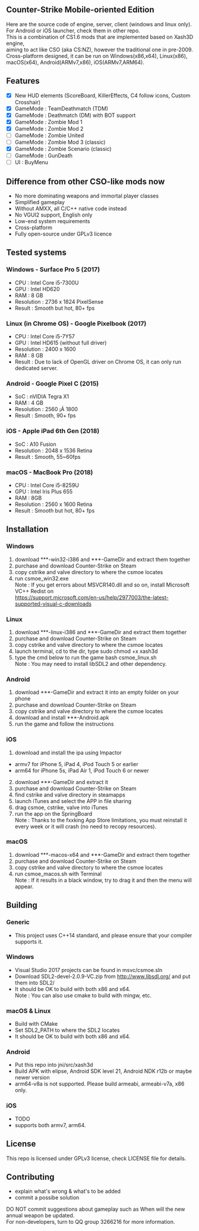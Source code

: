 ## Counter-Strike Mobile-oriented Edition
Here are the source code of engine, server, client (windows and linux only). \
For Android or iOS launcher, check them in other repo. \
This is a combination of CS1.6 mods that are implemented based on Xash3D engine, \
aiming to act like CSO (aka CS:NZ), however the traditional one in pre-2009. \
Cross-platform designed, it can be run on Windows(x86,x64), Linux(x86), macOS(x64), Android(ARMv7,x86), iOS(ARMv7,ARM64).

## Features
* [x] New HUD elements (ScoreBoard, KillerEffects, C4 follow icons, Custom Crosshair)
* [x] GameMode : TeamDeathmatch (TDM)
* [x] GameMode : Deathmatch (DM) with BOT support
* [x] GameMode : Zombie Mod 1
* [x] GameMode : Zombie Mod 2
* [ ] GameMode : Zombie United
* [ ] GameMode : Zombie Mod 3 (classic)
* [x] GameMode : Zombie Scenario (classic)
* [ ] GameMode : GunDeath
* [ ] UI : BuyMenu

## Difference from other CSO-like mods now
* No more dominating weapons and immortal player classes
* Simplified gameplay
* Without AMXX, all C/C++ native code instead
* No VGUI2 support, English only
* Low-end system requirements
* Cross-platform
* Fully open-source under GPLv3 licence

## Tested systems
### Windows - Surface Pro 5 (2017)
* CPU : Intel Core i5-7300U
* GPU : Intel HD620
* RAM : 8 GB
* Resolution : 2736 x 1824 PixelSense
* Result : Smooth but hot, 80+ fps
### Linux (in Chrome OS) - Google Pixelbook (2017)
* CPU : Intel Core i5-7Y57
* GPU : Intel HD615 (without full driver)
* Resolution : 2400 x 1600
* RAM : 8 GB
* Result : Due to lack of OpenGL driver on Chrome OS, it can only run dedicated server.
### Android - Google Pixel C (2015)
* SoC : nVIDIA Tegra X1
* RAM : 4 GB
* Resolution : 2560 ¡Á 1800
* Result : Smooth, 90+ fps
### iOS - Apple iPad 6th Gen (2018)
* SoC : A10 Fusion
* Resolution : 2048 x 1536 Retina
* Result : Smooth, 55~60fps
### macOS - MacBook Pro (2018)
* CPU : Intel Core i5-8259U
* GPU : Intel Iris Plus 655
* RAM : 8GB
* Resolution : 2560 x 1600 Retina
* Result : Smooth but hot, 80+ fps

## Installation
### Windows
1. download ***-win32-i386 and ***-GameDir and extract them together
2. purchase and download Counter-Strike on Steam
3. copy cstrike and valve directory to where the csmoe locates
4. run csmoe_win32.exe \
Note : If you get errors about MSVCR140.dll and so on, install Microsoft VC++ Redist on \
https://support.microsoft.com/en-us/help/2977003/the-latest-supported-visual-c-downloads
### Linux
1. download ***-linux-i386 and ***-GameDir and extract them together
2. purchase and download Counter-Strike on Steam
3. copy cstrike and valve directory to where the csmoe locates
4. launch terminal, cd to the dir, type 
  sudo chmod +x xash3d
5. type the cmd below to run the game
  bash csmoe_linux.sh \
Note : You may need to install libSDL2 and other dependency.
### Android
1. download ***-GameDir and extract it into an empty folder on your phone
2. purchase and download Counter-Strike on Steam
3. copy cstrike and valve directory to where the csmoe locates
4. download and install ***-Android.apk
5. run the game and follow the instructions
### iOS
1. download and install the ipa using Impactor 
  * armv7 for iPhone 5, iPad 4, iPod Touch 5 or earlier
  * arm64 for iPhone 5s, iPad Air 1, iPod Touch 6 or newer
2. download ***-GameDir and extract it
3. purchase and download Counter-Strike on Steam
4. find cstrike and valve directory in steamapps
5. launch iTunes and select the APP in file sharing
6. drag csmoe, cstrike, valve into iTunes
7. run the app on the SpringBoard \
Note : Thanks to the fxxking App Store limitations, you must reinstall it every week or it will crash (no need to recopy resources).
### macOS
1. download ***-macos-x64 and ***-GameDir and extract them together
2. purchase and download Counter-Strike on Steam
3. copy cstrike and valve directory to where the csmoe locates
4. run csmoe_macos.sh with Terminal \
Note : If it results in a black window, try to drag it and then the menu will appear.

## Building
### Generic
- This project uses C++14 standard, and please ensure that your compiler supports it.
### Windows
- Visual Studio 2017 projects can be found in msvc/csmoe.sln
- Download SDL2-devel-2.0.9-VC.zip from http://www.libsdl.org/ and put them into SDL2/
- It should be OK to build with both x86 and x64. \
  Note : You can also use cmake to build with mingw, etc.
### macOS & Linux
- Build with CMake
- Set SDL2_PATH to where the SDL2 locates
- It should be OK to build with both x86 and x64.
### Android
- Put this repo into jni/src/xash3d
- Build APK with elipse, Android SDK level 21, Android NDK r12b or maybe newer version
- arm64-v8a is not supported. Please build armeabi, armeabi-v7a, x86 only.
### iOS
- TODO
- supports both armv7, arm64.

## License
This repo is licensed under GPLv3 license, check LICENSE file for details.

## Contributing
* explain what's wrong & what's to be added
* commit a possibe solution

 DO NOT commit suggestions about gameplay such as When will the new annual weapon be updated.\
 For non-developers, turn to QQ group 3266216 for more information.
